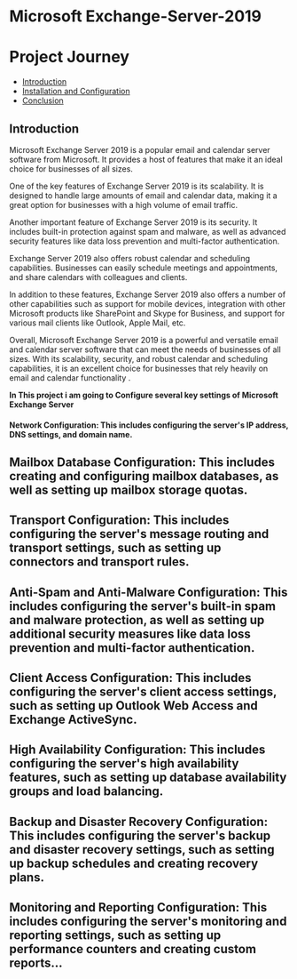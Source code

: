 # Microsoft Exchange-Server-2019

</head>
  <body>
    <h1>Project Journey</h1>
    <nav>
      <ul>
        <li><a href="#introduction">Introduction</a></li>
        <li><a href="https://github.com/MrAAGO/Exchange-server-2019-Installation-and-configuration">Installation and Configuration</a></li>
        <li><a href="#conclusion">Conclusion</a></li>
      </ul>
    </nav>
    <section id="introduction">
      <h2>Introduction</h2>
      <p>Microsoft Exchange Server 2019 is a popular email and calendar server software from Microsoft. It provides a host of features that make it an ideal choice for businesses of all sizes.

One of the key features of Exchange Server 2019 is its scalability. It is designed to handle large amounts of email and calendar data, making it a great option for businesses with a high volume of email traffic.

Another important feature of Exchange Server 2019 is its security. It includes built-in protection against spam and malware, as well as advanced security features like data loss prevention and multi-factor authentication.

Exchange Server 2019 also offers robust calendar and scheduling capabilities. Businesses can easily schedule meetings and appointments, and share calendars with colleagues and clients.

In addition to these features, Exchange Server 2019 also offers a number of other capabilities such as support for mobile devices, integration with other Microsoft products like SharePoint and Skype for Business, and support for various mail clients like Outlook, Apple Mail, etc.

Overall, Microsoft Exchange Server 2019 is a powerful and versatile email and calendar server software that can meet the needs of businesses of all sizes. With its scalability, security, and robust calendar and scheduling capabilities, it is an excellent choice for businesses that rely heavily on email and calendar functionality .</p>

<p><b>In This project i am going to Configure several key settings of Microsoft Exchange Server

  
 <h4>Network Configuration: This includes configuring the server's IP address, DNS settings, and domain name.</h4>

<h2>Mailbox Database Configuration: This includes creating and configuring mailbox databases, as well as setting up mailbox storage quotas.</h2>

<h2>Transport Configuration: This includes configuring the server's message routing and transport settings, such as setting up connectors and transport rules.</h2>

<h2>Anti-Spam and Anti-Malware Configuration: This includes configuring the server's built-in spam and malware protection, as well as setting up additional security measures like data loss prevention and multi-factor authentication.</h2>

<h2>Client Access Configuration: This includes configuring the server's client access settings, such as setting up Outlook Web Access and Exchange ActiveSync.</h2>

<h2>High Availability Configuration: This includes configuring the server's high availability features, such as setting up database availability groups and load balancing.</h2>

<h2>Backup and Disaster Recovery Configuration: This includes configuring the server's backup and disaster recovery settings, such as setting up backup schedules and creating recovery plans.</h2>

<h2>Monitoring and Reporting Configuration: This includes configuring the server's monitoring and reporting settings, such as setting up performance counters and creating custom reports...</h2></p></b>
    </section>
    
    
